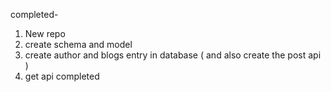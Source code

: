 completed-
1. New repo 
2. create schema and model
3. create author and blogs entry in database ( and also create the post api )
4. get api completed
